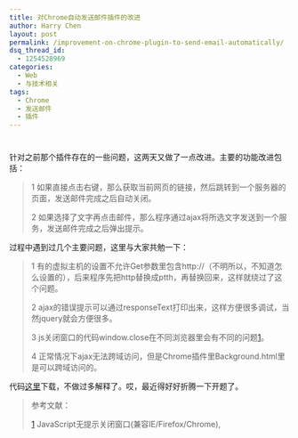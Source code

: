 ```yaml
---
title: 对Chrome自动发送邮件插件的改进
author: Harry Chen
layout: post
permalink: /improvement-on-chrome-plugin-to-send-email-automatically/
dsq_thread_id:
  - 1254528969
categories:
  - Web
  - 与技术相关
tags:
  - Chrome
  - 发送邮件
  - 插件
---
```

# 

针对之前那个插件存在的一些问题，这两天又做了一点改进。主要的功能改进包括：

> 1 如果直接点击右键，那么获取当前网页的链接，然后跳转到一个服务器的页面，发送邮件完成之后自动关闭。
>
> 2 如果选择了文字再点击邮件，那么程序通过ajax将所选文字发送到一个服务，发送邮件完成之后弹出提示。

过程中遇到过几个主要问题，这里与大家共勉一下：

> 1 有的虚拟主机的设置不允许Get参数里包含http://（不明所以，不知道怎么设置的），后来程序先把http替换成ptth，再替换回来，这样就绕过了这个问题。
>
> 2 ajax的错误提示可以通过responseText打印出来，这样方便很多调试，当然jquery就会方便很多。
>
> 3 js关闭窗口的代码window.close在不同浏览器里会有不同的问题[1]。
>
> 4 正常情况下ajax无法跨域访问，但是Chrome插件里Background.html里是可以跨域访问的。

代码[这里][1]下载，不做过多解释了。哎，最近得好好折腾一下开题了。

> 参考文献：
>
> [1] JavaScript无提示关闭窗口(兼容IE/Firefox/Chrome),
>
> 

   [1]: http://www.roybit.com/wp-content/uploads/2011/08/chrome%E6%8F%92%E4%BB%B6.rar (chrome插件)
